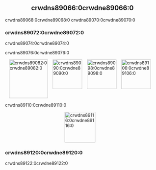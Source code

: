 <h2 align="center">crwdns89066:0crwdne89066:0</h2>

crwdns89068:0crwdne89068:0 crwdns89070:0crwdne89070:0

### crwdns89072:0crwdne89072:0

crwdns89074:0crwdne89074:0

crwdns89076:0crwdne89076:0

<p style="display: flex; justify-content: center;">
  <a data-ga-event-category="sponsors" data-ga-event-action="logo" data-ga-event-label="creative-tim" href="crwdns89078:0crwdne89078:0" rel="noopener nofollow" target="_blank" style="margin-right: 16px;"><img width="126" src="crwdns89080:0crwdne89080:0" alt="crwdns89082:0crwdne89082:0" title="crwdns89084:0crwdne89084:0" loading="lazy"></a>
  <a data-ga-event-category="sponsors" data-ga-event-action="logo" data-ga-event-label="tidelift" href="crwdns89086:0crwdne89086:0" rel="noopener nofollow" target="_blank" style="margin-right: 16px;"><img width="96" src="crwdns89088:0crwdne89088:0" alt="crwdns89090:0crwdne89090:0" title="crwdns89092:0crwdne89092:0" loading="lazy"></a>
  <a data-ga-event-category="sponsors" data-ga-event-action="logo" data-ga-event-label="bitsrc" href="crwdns89094:0crwdne89094:0" rel="noopener nofollow" target="_blank" style="margin-right: 16px;"><img width="96" src="crwdns89096:0crwdne89096:0" alt="crwdns89098:0crwdne89098:0" title="crwdns89100:0crwdne89100:0" loading="lazy"></a>
  <a data-ga-event-category="sponsors" data-ga-event-action="logo" data-ga-event-label="blokt" href="crwdns89102:0crwdne89102:0" rel="noopener nofollow" target="_blank" style="margin-right: 16px;"><img width="96" src="crwdns89104:0crwdne89104:0" alt="crwdns89106:0crwdne89106:0" title="crwdns89108:0crwdne89108:0" loading="lazy"></a>
</p>

crwdns89110:0crwdne89110:0

<p style="display: flex; justify-content: center; flex-wrap: wrap;">
  <a data-ga-event-category="sponsors" data-ga-event-action="logo" data-ga-event-label="callemall" href="crwdns89112:0crwdne89112:0" rel="noopener nofollow" target="_blank" style="margin-right: 16px;">
    <img src="crwdns89114:0%3crwdnd89114:0%2Fcrwdnd89114:0%2Fcrwdnd89114:0%2Fcrwdne89114:0" alt="crwdns89116:0crwdne89116:0" title="crwdns89118:0crwdne89118:0" width=100 loading="lazy">
  </a>
</p>

### crwdns89120:0crwdne89120:0

crwdns89122:0crwdne89122:0